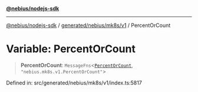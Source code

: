 [**@nebius/nodejs-sdk**](../../../../../README.md)

***

[@nebius/nodejs-sdk](../../../../../README.md) / [generated/nebius/mk8s/v1](../README.md) / PercentOrCount

# Variable: PercentOrCount

> **PercentOrCount**: `MessageFns`\<[`PercentOrCount`](../interfaces/PercentOrCount.md), `"nebius.mk8s.v1.PercentOrCount"`\>

Defined in: src/generated/nebius/mk8s/v1/index.ts:5817
